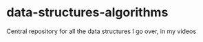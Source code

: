 # data-structures-algorithms
Central repository for all the data structures I go over, in my videos 
